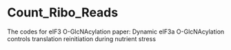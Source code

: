 # Count_Ribo_Reads
The codes for eIF3 O-GlcNAcylation paper: Dynamic eIF3a O-GlcNAcylation controls translation reinitiation during nutrient stress
